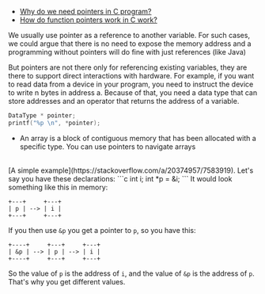 * [Why do we need pointers in C program?](https://www.quora.com/Why-do-we-need-pointers-in-a-C-program)
* [How do function pointers work in C work?](https://stackoverflow.com/questions/840501/how-do-function-pointers-in-c-work)

We usually use pointer as a reference to another variable. For such cases, we could argue that there is no need to expose the memory address and a programming without pointers will do fine with just references (like Java)

But pointers are not there only for referencing existing variables, they are there to support direct interactions with hardware. For example, if you want to read data from a device in your program, you need to instruct the device to write n bytes in address a. Because of that, you need a data type that can store addresses and an operator that returns the address of a variable.
```c
DataType * pointer;
printf("%p \n", *pointer);

```
* An array is a block of contiguous memory that has been allocated with a specific type. You can use pointers to navigate arrays

<br>
[A simple example](https://stackoverflow.com/a/20374957/7583919).
 Let's say you have these declarations:
```c
int i;
int *p = &i;
```
It would look something like this in memory:

```
+---+     +---+
| p | --> | i |
+---+     +---+
```

If you then use `&p` you get a pointer to `p`, so you have this:

```
+----+     +---+     +---+
| &p | --> | p | --> | i |
+----+     +---+     +---+
```

So the value of `p` is the address of `i`, and the value of `&p` is the address of `p`. That's why you get different values.
